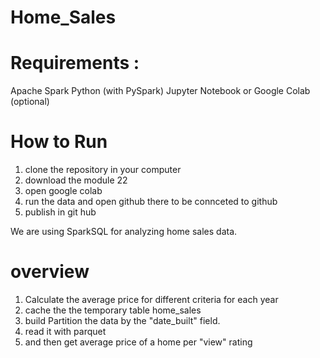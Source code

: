 # Home_Sales

# Requirements :
Apache Spark
Python (with PySpark)
Jupyter Notebook or Google Colab (optional)

# How to Run 
1) clone the repository in your computer
2) download the module 22
3) open google colab
4) run the data and open github there to be connceted to github
5) publish in git hub

We are using SparkSQL for analyzing home sales data.

# overview 

1) Calculate the average price for different criteria for each year
2) cache the the temporary table home_sales
3) build Partition the data by the "date_built" field.
4) read it with parquet
5) and then get average price of a home per "view" rating



